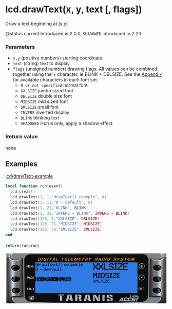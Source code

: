 # lcd.drawText\(x, y, text \[, flags\]\)

Draw a text beginning at \(x,y\)

@status current Introduced in 2.0.0, `SHADOWED` introduced in 2.2.1

### Parameters

* `x,y` \(positive numbers\) starting coordinate
* `text` \(string\) text to display
* `flags` \(unsigned number\) drawing flags. All values can be combined together using the + character. ie BLINK + DBLSIZE. See the [Appendix](../../part_vii_-_appendix/fonts.md) for available characters in each font set.
  * `0 or not specified` normal font
  * `XXLSIZE` jumbo sized font
  * `DBLSIZE` double size font
  * `MIDSIZE` mid sized font
  * `SMLSIZE` small font
  * `INVERS` inverted display
  * `BLINK` blinking text
  * `SHADOWED` Horus only, apply a shadow effect

### Return value

none

## Examples

[lcd/drawText-example](https://raw.githubusercontent.com/opentx/lua-reference-guide/opentx_2.2/lcd/drawText-example.lua)

```lua
local function run(event)
  lcd.clear()
  lcd.drawText(1, 1,"drawText() example", 0)
  lcd.drawText(1, 11,"0 - default", 0)
  lcd.drawText(1, 21,"BLINK", BLINK)
  lcd.drawText(1, 31,"INVERS + BLINK", INVERS + BLINK)
  lcd.drawText(120, 1,"XXLSIZE", DBLSIZE)
  lcd.drawText(120, 21,"MIDSIZE", MIDSIZE)
  lcd.drawText(120, 36,"SMLSIZE", SMLSIZE)
end

return{run=run}
```

![](../../.gitbook/assets/drawText-example%20%281%29.png)

